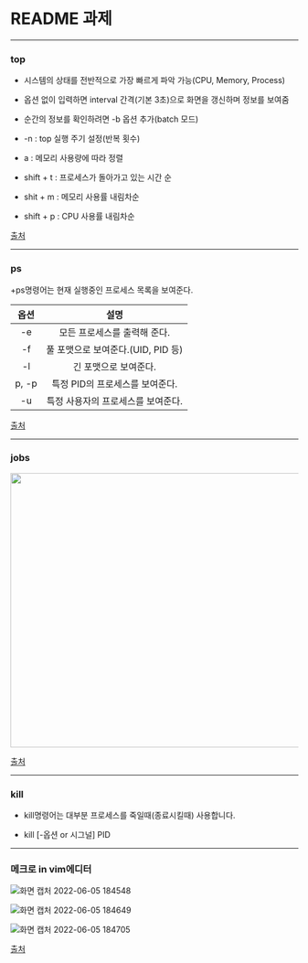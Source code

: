 # README 과제
***********
### top
+ 시스템의 상태를 전반적으로 가장 빠르게 파악 가능(CPU, Memory, Process)

+ 옵션 없이 입력하면 interval 간격(기본 3초)으로 화면을 갱신하며 정보를 보여줌

+ 순간의 정보를 확인하려면 -b 옵션 추가(batch 모드)

+ -n : top 실행 주기 설정(반복 횟수)

+ a : 메모리 사용량에 따라 정렬

+ shift + t : 프로세스가 돌아가고 있는 시간 순

+ shit + m : 메모리 사용률 내림차순

+ shift + p : CPU 사용률 내림차순

[출처](https://zzsza.github.io/development/2018/07/18/linux-top/)
*****************
### ps
+ps명령어는 현재 실행중인 프로세스 목록을 보여준다.

|옵션|설명|
|:---:|:---:|
|-e| 모든 프로세스를 출력해 준다.|
|-f| 풀 포맷으로 보여준다.(UID, PID 등)|
|-l| 긴 포맷으로 보여준다.|
|p, -p| 특정 PID의 프로세스를 보여준다.|
|-u | 특정 사용자의 프로세스를 보여준다.|

[출처](https://arer.tistory.com/150)
******
### jobs
<img src="https://user-images.githubusercontent.com/106831414/172044061-b2d02308-68c6-48fa-8b01-6097dcc721c4.jpeg" width="640" height="480">

[출처](https://www.leelab.co.kr/bbs/board.php?bo_table=linux&wr_id=10)
******
### kill

+ kill명령어는 대부분 프로세스를 죽일때(종료시킬때) 사용합니다.

+ kill [-옵션 or 시그널] PID

********
### 메크로 in vim에디터

![화면 캡처 2022-06-05 184548](https://user-images.githubusercontent.com/106831414/172044823-b6e7ec00-e450-4d1f-ae8d-1780b89e8c1a.png)

![화면 캡처 2022-06-05 184649](https://user-images.githubusercontent.com/106831414/172044835-77573bd1-7288-48db-afc9-6b9f9717d033.png)

![화면 캡처 2022-06-05 184705](https://user-images.githubusercontent.com/106831414/172044842-48e45b6e-3f13-43ff-8fb8-35be88a17441.png)

[출처](https://deliciouslearning.tistory.com/308)
